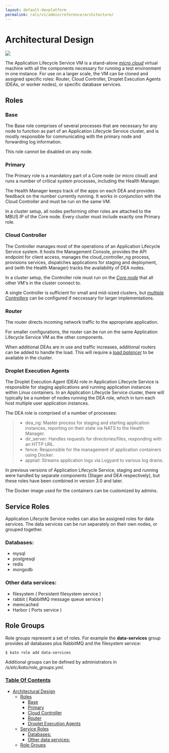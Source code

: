 ```yaml
---
layout: default-devplatform
permalink: /als/v1/admin/reference/architecture/
---
```


Architectural Design[](#architectural-design "Permalink to this headline")
===========================================================================

 <img src="/content/devplatform/stackato/images/helion-architecture-diagram.png" />

The Application Lifecycle Service VM is a stand-alone [*micro
cloud*](/als/v1/user/reference/glossary/#term-micro-cloud) virtual
machine with all the components necessary for running a test environment
in one instance. For use on a larger scale, the VM can be cloned and
assigned specific roles: Router, Cloud Controller, Droplet Execution
Agents (DEAs, or worker nodes), or specific database services.

Roles[](#roles "Permalink to this headline")
---------------------------------------------

### Base[](#base "Permalink to this headline")

The Base role comprises of several processes that are necessary for any
node to function as part of an Application Lifecycle Service cluster, and is mostly
responsible for communicating with the primary node and forwarding log
information.

This role cannot be disabled on any node.

### Primary[](#primary "Permalink to this headline")

The Primary role is a mandatory part of a Core node (or micro cloud) and
runs a number of critical system processes, including the Health
Manager.

The Health Manager keeps track of the apps on each DEA and provides
feedback on the number currently running. It works in conjunction with
the Cloud Controller and must be run on the same VM.

In a cluster setup, all nodes performing other roles are attached to the
MBUS IP of the Core node. Every cluster must include exactly one Primary
role.

### Cloud Controller[](#cloud-controller "Permalink to this headline")

The Controller manages most of the operations of an Application Lifecycle Service system. It
hosts the Management Console, provides the API endpoint for client
access, manages the cloud\_controller\_ng process, provisions services,
dispatches applications for staging and deployment, and (with the Health
Manager) tracks the availability of DEA nodes.

In a cluster setup, the Controller role must run on the [*Core
node*](/als/v1/admin/cluster/#server-cluster-core-node) that all other
VM's in the cluster connect to.

A single Controller is sufficient for small and mid-sized clusters, but
[*multiple
Controllers*](/als/v1/admin/cluster/#cluster-multi-controllers) can be
configured if neccessary for larger implementations.

### Router[](#router "Permalink to this headline")

The router directs incoming network traffic to the appropriate
application.

For smaller configurations, the router can be run on the same Application Lifecycle Service
VM as the other components.

When additional DEAs are in use and traffic increases, additional
routers can be added to handle the load. This will require a [*load
balancer*](/als/v1/admin/cluster/#cluster-load-balancer) to be available
in the cluster.

### Droplet Execution Agents[](#droplet-execution-agents "Permalink to this headline")

The Droplet Execution Agent (DEA) role in Application Lifecycle Service is responsible for
staging applications and running application instances within Linux
containers. In an Application Lifecycle Service cluster, there will typically be a number of
nodes running the DEA role, which in turn each host multiple user
application instances.

The DEA role is comprised of a number of processes:

> -   dea\_ng: Master process for staging and starting application
>     instances, reporting on their state via NATS to the Health
>     Manager.
> -   dir\_server: Handles requests for directories/files, responding
>     with an HTTP URL.
> -   fence: Responsible for the management of application containers
>     using Docker.
> -   apptail: Streams application logs via Logyard to various log
>     drains.

In previous versions of Application Lifecycle Service, staging and running were handled by
separate components (Stager and DEA respectively), but these roles have
been combined in version 3.0 and later.

The Docker image used for the containers can be customized by admins.

Service Roles[](#service-roles "Permalink to this headline")
-------------------------------------------------------------

Application Lifecycle Service nodes can also be assigned roles for data services. The data
services can be run separately on their own nodes, or grouped together.

### Databases:[](#databases "Permalink to this headline")

-   mysql
-   postgresql
-   redis
-   mongodb

### Other data services:[](#other-data-services "Permalink to this headline")

-   filesystem ( Persistent filesystem service )
-   rabbit ( RabbitMQ message queue service )
-   memcached
-   Harbor ( Ports service )

Role Groups[](#role-groups "Permalink to this headline")
---------------------------------------------------------

Role groups represent a set of roles. For example the **data-services**
group provides all databases plus RabbitMQ and the filesystem service:

    $ kato role add data-services

Additional groups can be defined by administrators in
*/s/etc/kato/role\_groups.yml*.

### [Table Of Contents](/als/v1/index-2/)

-   [Architectural Design](#)
    -   [Roles](#roles)
        -   [Base](#base)
        -   [Primary](#primary)
        -   [Cloud Controller](#cloud-controller)
        -   [Router](#router)
        -   [Droplet Execution Agents](#droplet-execution-agents)
    -   [Service Roles](#service-roles)
        -   [Databases:](#databases)
        -   [Other data services:](#other-data-services)
    -   [Role Groups](#role-groups)

